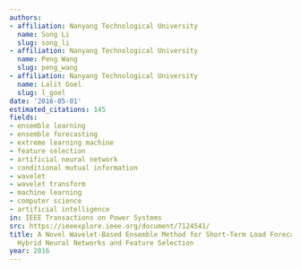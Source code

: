 ```yaml
---
authors:
- affiliation: Nanyang Technological University
  name: Song Li
  slug: song_li
- affiliation: Nanyang Technological University
  name: Peng Wang
  slug: peng_wang
- affiliation: Nanyang Technological University
  name: Lalit Goel
  slug: l_goel
date: '2016-05-01'
estimated_citations: 145
fields:
- ensemble learning
- ensemble forecasting
- extreme learning machine
- feature selection
- artificial neural network
- conditional mutual information
- wavelet
- wavelet transform
- machine learning
- computer science
- artificial intelligence
in: IEEE Transactions on Power Systems
src: https://ieeexplore.ieee.org/document/7124541/
title: A Novel Wavelet-Based Ensemble Method for Short-Term Load Forecasting with
  Hybrid Neural Networks and Feature Selection
year: 2016
---
```

